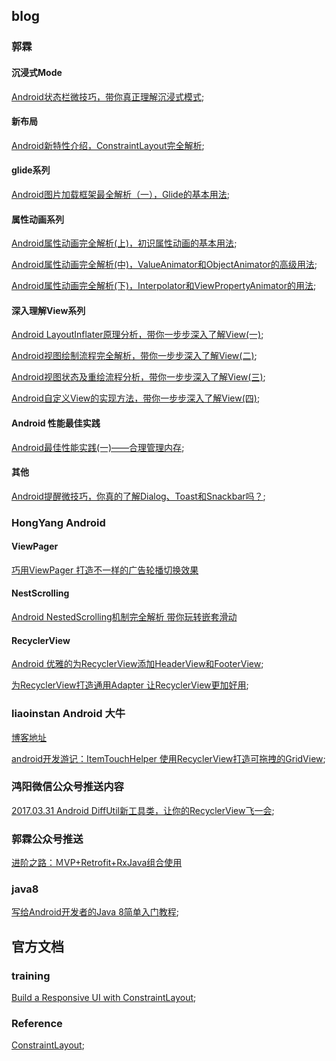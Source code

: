 ## blog

### 郭霖

#### 沉浸式Mode
[Android状态栏微技巧，带你真正理解沉浸式模式](http://blog.csdn.net/guolin_blog/article/details/51763825);

#### 新布局
[Android新特性介绍，ConstraintLayout完全解析](http://blog.csdn.net/guolin_blog/article/details/53122387);

#### glide系列
[Android图片加载框架最全解析（一），Glide的基本用法](http://blog.csdn.net/guolin_blog/article/details/53759439);

#### 属性动画系列
[ Android属性动画完全解析(上)，初识属性动画的基本用法](http://blog.csdn.net/guolin_blog/article/details/43536355);

[ Android属性动画完全解析(中)，ValueAnimator和ObjectAnimator的高级用法](http://blog.csdn.net/guolin_blog/article/details/43816093);

[ Android属性动画完全解析(下)，Interpolator和ViewPropertyAnimator的用法](http://blog.csdn.net/guolin_blog/article/details/44171115);

#### 深入理解View系列

[ Android LayoutInflater原理分析，带你一步步深入了解View(一)](http://blog.csdn.net/guolin_blog/article/details/12921889);

[ Android视图绘制流程完全解析，带你一步步深入了解View(二)](http://blog.csdn.net/guolin_blog/article/details/16330267);

[ Android视图状态及重绘流程分析，带你一步步深入了解View(三)](http://blog.csdn.net/guolin_blog/article/details/17045157);

[Android自定义View的实现方法，带你一步步深入了解View(四)](http://blog.csdn.net/guolin_blog/article/details/17357967);

#### Android 性能最佳实践

[ Android最佳性能实践(一)——合理管理内存](http://blog.csdn.net/guolin_blog/article/details/42238627);


#### 其他
[Android提醒微技巧，你真的了解Dialog、Toast和Snackbar吗？](http://blog.csdn.net/guolin_blog/article/details/51336415);


### HongYang Android

#### ViewPager

[巧用ViewPager 打造不一样的广告轮播切换效果](http://blog.csdn.net/lmj623565791/article/details/51339751)

#### NestScrolling

[ Android NestedScrolling机制完全解析 带你玩转嵌套滑动](http://blog.csdn.net/lmj623565791/article/details/52204039)

#### RecyclerView

[Android 优雅的为RecyclerView添加HeaderView和FooterView](http://blog.csdn.net/lmj623565791/article/details/51854533);

[为RecyclerView打造通用Adapter 让RecyclerView更加好用](http://blog.csdn.net/lmj623565791/article/details/51118836);

### liaoinstan  Android 大牛
[博客地址](http://blog.csdn.net/liaoinstan)

[ android开发游记：ItemTouchHelper 使用RecyclerView打造可拖拽的GridView](http://blog.csdn.net/liaoinstan/article/details/51200618);


### 鸿阳微信公众号推送内容

[2017.03.31 Android DiffUtil新工具类，让你的RecyclerView飞一会](http://mp.weixin.qq.com/s/KFK3JJhASojyjMiwntdyYw);
 
###  郭霖公众号推送

[进阶之路：ＭVP+Retrofit+RxJava组合使用](http://mp.weixin.qq.com/s?__biz=MzA5MzI3NjE2MA==&mid=2650236866&idx=1&sn=da666831f67303eeb7a57c1591204b43&scene=1&srcid=0830D8tHPARZsvYqvosZdNhp#rd)


### java8

[写给Android开发者的Java 8简单入门教程](http://tangpj.com/2017/04/24/java8-inAndroid/);

## 官方文档

### training 

[Build a Responsive UI with ConstraintLayout](https://developer.android.com/training/constraint-layout/index.html);


### Reference

[ConstraintLayout](https://developer.android.com/reference/android/support/constraint/ConstraintLayout.html);